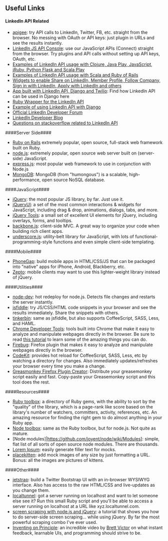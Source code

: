 Useful Links
-------------

#### LinkedIn API Related ####

* [apigee](https://apigee.com/console/linkedin): try API calls to LinkedIn, Twitter, FB, etc. straight from the browser. No messing with OAuth or API keys: just plugin in URLs and see the results instantly.
* [LinkedIn JS API Console](http://developer.linkedinlabs.com/jsapi-console/): use our JavaScript APIs (Connect) straight from the browser. Try plugins and API calls without setting up API keys, OAuth, etc.
* [Examples of LinkedIn API usage with Clojure, Java Play, JavaScript, jRuby, Python Flask and Scala Play](https://github.com/harshsinghal/LinkedIn-API-WebFrameworks)
* [Examples of LinkedIn API usage with Scala and Ruby of Rails](https://github.com/dragade)
* [Widgets to enable Share on LinkedIn, Member Profile, Follow Company, Sign in with LinkedIn, Apply with LinkedIn and others](http://developer.linkedin.com/plugins)
* [App built with LinkedIn API, Django and Twilio](http://www.princesspolymath.com/princess_polymath/?p=509): Find how LinkedIn API can be used in Django here
* [Ruby Wrapper for the LinkedIn API](https://github.com/pengwynn/linkedin)
* [Example of using LinkedIn API with Django](https://github.com/synedra/django-linkedin-simple)
* [Official LinkedIn Developer Forum](https://developer.linkedin.com/forum)
* [LinkedIn Developer Blog](https://developer.linkedin.com/blog)
* [Questions on stackoverflow related to LinkedIn API](http://stackoverflow.com/questions/tagged/linkedin)

####Server Side####

* [Ruby on Rails](http://rubyonrails.org/) extremely popular, open source, full-stack web framework built on Ruby.
* [node.js](http://nodejs.org/): extremely popular, open source web server built on (server-side) JavaScript.
* [express.js](http://expressjs.com/): most popular web framework to use in conjunction with Node.js
* [MongoDB](http://www.mongodb.org/): MongoDB (from "humongous") is a scalable, high-performance, open source NoSQL database.

####JavaScript####
* [jQuery](http://jquery.com/): the most popular JS library, by far. Just use it.
* [jQueryUI](http://jqueryui.com/): a set of the most common interactions & widgets for JavaScript, including drag & drop, animations, dialogs, tabs, and more.
* [jQuery Tools](http://jquerytools.org/): a small set of excellent UI elements for jQuery, including overlays, forms, and tooltips.
* [backbone.js](http://backbonejs.org/): client-side MVC. A great way to organize your code when building rich client apps.
* [underscore.js](http://documentcloud.github.com/underscore/): utility-belt library for JavaScript, with lots of functional-programming-style functions and even simple client-side templating.


####Mobile####

* [PhoneGap](http://phonegap.com/): build mobile apps in HTML/CSS/JS that can be packaged into "native" apps for iPhone, Android, Blackberry, etc.
* [Zepto](http://zeptojs.com/): mobile clients may want to use this lighter-weight library instead of jQuery.

####Utilities####

* [node-dev](https://github.com/fgnass/node-dev): hot redeploy for node.js. Detects file changes and restarts the server instantly.
* [jsfiddle](http://jsfiddle.net/): try JS/CSS/HTML code snippets in your browser and see the results immediately. Share the snippets with others.
* [tinkerbin](http://tinkerbin.com/): same as jsfiddle, but also supports CoffeeScript, SASS, Less, and HAML.
* [Chrome Developer Tools](https://developers.google.com/chrome-developer-tools/docs/overview): tools built into Chrome that make it easy to analyze and manipulate webpages directly in the browser. Be sure to read [this tutorial](http://www.andismith.com/blog/2011/11/25-dev-tool-secrets/) to learn some of the amazing things you can do.
* [Firebug](http://getfirebug.com/): Firefox plugin that makes it easy to analyze and manipulate webpages directly in the browser.
* [CodeKit](http://incident57.com/codekit/): provides hot reload for CoffeeScript, SASS, Less, etc by watching a directory for changes. Also immediately updates/refreshes your browser every time you make a change.
* [Greasmonkey Firefox Plugin Creator](http://mshoup-md.linkedin.biz/grease.php): Distribute your greasemonkey script easily and fast.  Copy-paste your Greasemonkey script and this tool does the rest.


####Resources####

* [Ruby toolbox](https://www.ruby-toolbox.com/): a directory of Ruby gems, with the ability to sort by the "quality" of the library, which is a page-rank like score based on the library's number of watchers, committers, activity, references, etc. An amazing resource for finding the right gem to do almost anything in your Ruby app.
* [Node toolbox](http://toolbox.no.de/): same as the Ruby toolbox, but for node.js. Not quite as mature.
* [Node modules]|https://github.com/joyent/node/wiki/Modules]: simple, flat list of all sorts of open source node modules. There are thousands.
* [Lorem Ipsum](http://www.lipsum.com/): easily generate filler text for mocks.
* [placekitten](http://placekitten.com/): add mock images of any size by just formatting a URL. Bonus: all the images are pictures of kittens.

####Other####

* [jetstrap](http://jetstrap.com/): build a Twitter Bootstrap UI with an in-browser WYSIWYG interface. Also has access to the raw HTML/CSS and live-updates as you change them.
* [localtunnel](http://progrium.com/localtunnel/): got a server running on localhost and want to let someone else see it? Run this small Ruby script and you'll be able to access a server running on localhost at a URL like xyz.localtunnel.com.
* [screen scraping with node.js and jQuery](http://blog.nodejitsu.com/jsdom-jquery-in-5-lines-on-nodejs): a tutorial that shows you how to do server-side screen scraping... while using jQuery. By far the most powerful scraping combo I've ever used.
* [Inventing on Principle](http://vimeo.com/36579366): an incredible video by [Brett Victor](http://worrydream.com/) on what instant feedback, learnable UIs, and programming should strive to be.